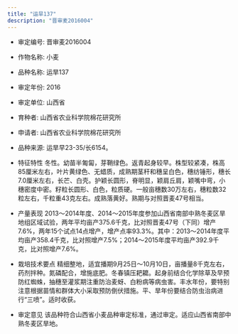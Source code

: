 ```yaml
---
title: "运旱137"
description: "晋审麦2016004"
---
```

* 审定编号:  晋审麦2016004

*  作物名称:  小麦

*  品种名称:  运旱137

*  审定年份:  2016

*  审定单位:  山西省

* 育种者:  山西省农业科学院棉花研究所

*  申请者:  山西省农业科学院棉花研究所

*  品种来源:  运旱早23-35/长6154。

*  特征特性
冬性。幼苗半匍匐，芽鞘绿色。返青起身较早。株型较紧凑，株高85厘米左右，叶片黄绿色、无蜡质，成熟期茎秆和穗呈白色，穗纺锤形，穗长7.0厘米左右，长芒、白壳。护颖长圆形，脊明显，颖肩丘肩，颖嘴中弯，小穗密度中密。籽粒长圆形、白色，粒质硬。一般亩穗数30万左右，穗粒数32粒左右，千粒重43克左右。成熟落黄好。熟期与对照晋麦47号相当。

*  产量表现
2013～2014年度、2014～2015年度参加山西省南部中熟冬麦区旱地组区域试验，两年平均亩产375.6千克，比对照晋麦47号（下同）增产7.6%，两年15个试点14点增产，增产点率93.3%。其中：2013～2014年度平均亩产358.4千克，比对照增产7.5%；2014～2015年度平均亩产392.9千克，比对照增产7.6%。

*  栽培技术要点
精细整地，适宜播期9月25日～10月10日，亩播量8千克左右，药剂拌种。氮磷配合，增施底肥。冬春镇压耙耱。起身前结合化学除草及早预防红蜘蛛，抽穗至灌浆期注重防治麦蚜、白粉病等病虫害。丰水年份，要特别注意根据苗情和群体大小采取预防倒伏措施。平、旱年份要结合防虫治病进行“三喷”。适时收获。

*  审定意见
该品种符合山西省小麦品种审定标准，通过审定。适应山西省南部中熟冬麦区旱地。
